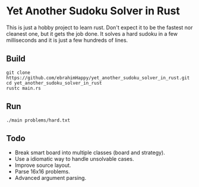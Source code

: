# Yet Another Sudoku Solver in Rust
This is just a hobby project to learn rust. Don't expect it to be the fastest nor cleanest one, but it gets the job done. It solves a hard sudoku in a few milliseconds and it is just a few hundreds of lines.

## Build
```
git clone https://github.com/ebrahimHappy/yet_another_sudoku_solver_in_rust.git
cd yet_another_sudoku_solver_in_rust
rustc main.rs
```

## Run
```
./main problems/hard.txt
```

## Todo
- Break smart board into multiple classes (board and strategy).
- Use a idiomatic way to handle unsolvable cases.
- Improve source layout.
- Parse 16x16 problems.
- Advanced argument parsing.
